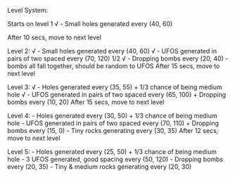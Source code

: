 Level System:

Starts on level 1
   √ - Small holes generated every (40, 60)

After 10 secs, move to next level

Level 2:
    √ - Small holes generated every (40, 60)
    √ - UFOS generated in pairs of two spaced every (70, 120)
    1/2 √ - Dropping bombs every (20, 40) - bombs all fall together, should be random to UFOS
After 15 secs, move to next level

Level 3:
   √ - Holes generated every (35, 55)
        + 1/3 chance of being medium hole
   √ - UFOS generated in pairs of two spaced every (65, 100)
        + Dropping bombs every (10, 20)
After 15 secs, move to next level

Level 4:
    - Holes generated every (30, 50)
        + 1/3 chance of being medium hole
    - UFOS generated in pairs of two spaced every (70, 110)
        + Dropping bombs every (15, 0)
    - Tiny rocks generating every (30, 35)
After 12 secs, move to next level

Level 5:
    - Holes generated every (25, 50)
        + 1/3 chance of being medium hole
    - 3 UFOS generated, good spacing every (50, 120)
    -   Dropping bombs every (20, 35)
    -  Tiny & medium rocks generating every (20, 30) 